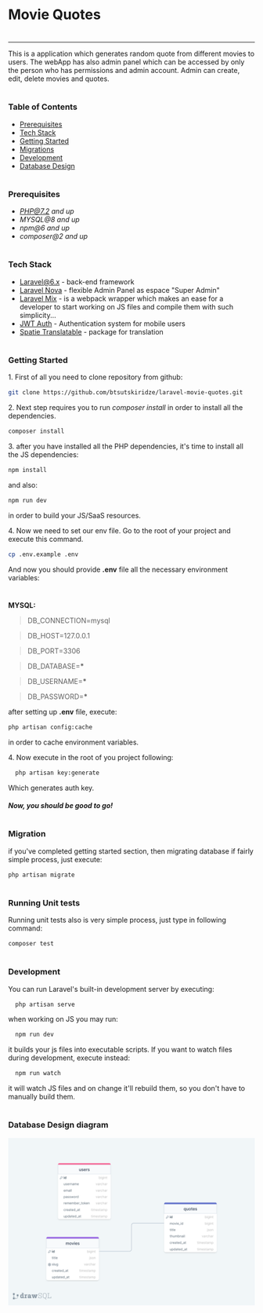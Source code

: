 <div style="display:flex; align-items: center">
  <h1 style="position:relative; top: -6px" >Movie Quotes</h1>
</div>

---

This is a application which generates random quote from different movies to users.
The webApp has also admin panel which can be accessed by only the person who has permissions and admin account.
Admin can create, edit, delete movies and quotes.

#

### Table of Contents

-   [Prerequisites](#prerequisites)
-   [Tech Stack](#tech-stack)
-   [Getting Started](#getting-started)
-   [Migrations](#migration)
-   [Development](#development)
-   [Database Design](#database-design-diagram)

#

### Prerequisites

-   *PHP@7.2 and up*
-   _MYSQL@8 and up_
-   _npm@6 and up_
-   _composer@2 and up_

#

### Tech Stack

-   [Laravel@6.x](https://laravel.com/docs/6.x) - back-end framework
-   [Laravel Nova](https://nova.laravel.com/) - flexible Admin Panel as espace "Super Admin"
-   [Laravel Mix](https://laravel-mix.com/) - is a webpack wrapper which makes an ease for a developer to start working on JS files and compile them with such simplicity...
-   [JWT Auth](https://jwt-auth.readthedocs.io/en/develop/) - Authentication system for mobile users
-   [Spatie Translatable](https://github.com/spatie/laravel-translatable) - package for translation

#

### Getting Started

1\. First of all you need to clone repository from github:

```sh
git clone https://github.com/btsutskiridze/laravel-movie-quotes.git
```

2\. Next step requires you to run _composer install_ in order to install all the dependencies.

```sh
composer install
```

3\. after you have installed all the PHP dependencies, it's time to install all the JS dependencies:

```sh
npm install
```

and also:

```sh
npm run dev
```

in order to build your JS/SaaS resources.

4\. Now we need to set our env file. Go to the root of your project and execute this command.

```sh
cp .env.example .env
```

And now you should provide **.env** file all the necessary environment variables:

#

**MYSQL:**

> DB_CONNECTION=mysql

> DB_HOST=127.0.0.1

> DB_PORT=3306

> DB_DATABASE=**\***

> DB_USERNAME=**\***

> DB_PASSWORD=**\***

after setting up **.env** file, execute:

```sh
php artisan config:cache
```

in order to cache environment variables.

4\. Now execute in the root of you project following:

```sh
  php artisan key:generate
```

Which generates auth key.

##### Now, you should be good to go!

#

### Migration

if you've completed getting started section, then migrating database if fairly simple process, just execute:

```sh
php artisan migrate
```

#

### Running Unit tests

Running unit tests also is very simple process, just type in following command:

```sh
composer test
```

#

### Development

You can run Laravel's built-in development server by executing:

```sh
  php artisan serve
```

when working on JS you may run:

```sh
  npm run dev
```

it builds your js files into executable scripts.
If you want to watch files during development, execute instead:

```sh
  npm run watch
```

it will watch JS files and on change it'll rebuild them, so you don't have to manually build them.

#

### Database Design diagram

![Database Design](./readme/movie-quotes-sql-mine.png)
<br />
